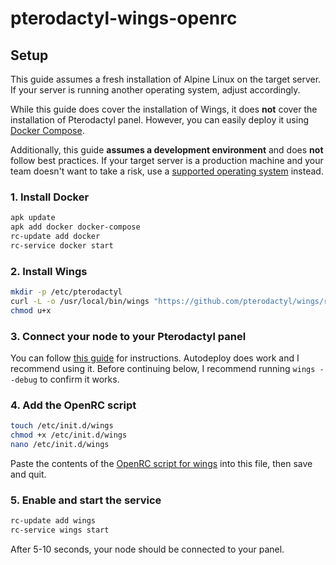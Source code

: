 # pterodactyl-wings-openrc

## Setup

This guide assumes a fresh installation of Alpine Linux on the target server. If
your server is running another operating system, adjust accordingly.

While this guide does cover the installation of Wings, it does **not** cover the
installation of Pterodactyl panel. However, you can easily deploy it using
[Docker Compose](https://github.com/pterodactyl/panel/blob/1.0-develop/docker-compose.example.yml).

Additionally, this guide **assumes a development environment** and does **not**
follow best practices. If your target server is a production machine and your
team doesn't want to take a risk, use a
[supported operating system](https://pterodactyl.io/wings/1.0/installing.html#supported-systems)
instead.

### 1. Install Docker

```sh
apk update
apk add docker docker-compose
rc-update add docker
rc-service docker start
```

### 2. Install Wings

```sh
mkdir -p /etc/pterodactyl
curl -L -o /usr/local/bin/wings "https://github.com/pterodactyl/wings/releases/latest/download/wings_linux_$([[ "$(uname -m)" == "x86_64" ]] && echo "amd64" || echo "arm64")"
chmod u+x
```

### 3. Connect your node to your Pterodactyl panel

You can follow
[this guide](https://pterodactyl.io/wings/1.0/installing.html#configure) for
instructions. Autodeploy does work and I recommend using it. Before continuing
below, I recommend running `wings --debug` to confirm it works.

### 4. Add the OpenRC script

```sh
touch /etc/init.d/wings
chmod +x /etc/init.d/wings
nano /etc/init.d/wings
```

Paste the contents of the
[OpenRC script for wings](https://github.com/yeenbean/pterodactyl-wings-openrc/blob/main/wings)
into this file, then save and quit.

### 5. Enable and start the service

```sh
rc-update add wings
rc-service wings start
```

After 5-10 seconds, your node should be connected to your panel.